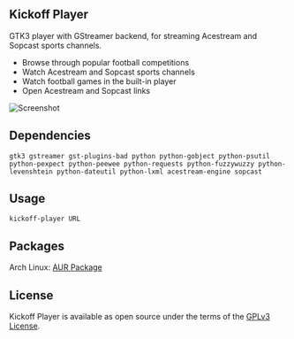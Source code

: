 ## Kickoff Player

GTK3 player with GStreamer backend, for streaming Acestream and Sopcast sports channels.

* Browse through popular football competitions
* Watch Acestream and Sopcast sports channels
* Watch football games in the built-in player
* Open Acestream and Sopcast links

![Screenshot](https://raw.githubusercontent.com/jonian/kickoff-player/master/screenshot.jpg)

## Dependencies
    gtk3 gstreamer gst-plugins-bad python python-gobject python-psutil python-pexpect python-peewee python-requests python-fuzzywuzzy python-levenshtein python-dateutil python-lxml acestream-engine sopcast

## Usage
    kickoff-player URL

## Packages
Arch Linux: [AUR Package](https://aur.archlinux.org/packages/kickoff-player-git)

## License
Kickoff Player is available as open source under the terms of the [GPLv3 License](http://www.gnu.org/licenses/gpl-3.0.en.html).
